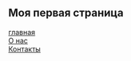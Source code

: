 ## Моя первая страница
[главная](/pages/index.html)<br>
[О нас](/pages/about.html)<br>
[Контакты](/pages/contacts.html)<br>